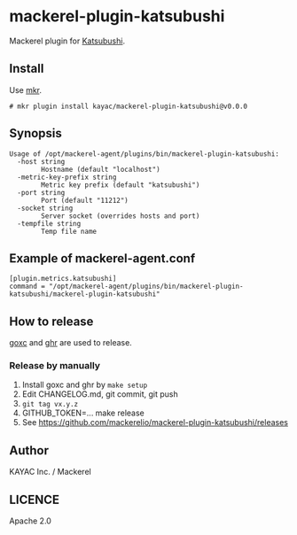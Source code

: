 # mackerel-plugin-katsubushi

Mackerel plugin for [Katsubushi](https://github.com/kayac/go-katsubushi).

## Install

Use [mkr](https://github.com/mackerelio/mkr).

```console
# mkr plugin install kayac/mackerel-plugin-katsubushi@v0.0.0
```

## Synopsis

```shell
Usage of /opt/mackerel-agent/plugins/bin/mackerel-plugin-katsubushi:
  -host string
    	Hostname (default "localhost")
  -metric-key-prefix string
    	Metric key prefix (default "katsubushi")
  -port string
    	Port (default "11212")
  -socket string
    	Server socket (overrides hosts and port)
  -tempfile string
    	Temp file name
```

## Example of mackerel-agent.conf

```
[plugin.metrics.katsubushi]
command = "/opt/mackerel-agent/plugins/bin/mackerel-plugin-katsubushi/mackerel-plugin-katsubushi"
```

## How to release

[goxc](https://github.com/laher/goxc) and [ghr](https://github.com/tcnksm/ghr) are used to release.

### Release by manually

1. Install goxc and ghr by `make setup`
2. Edit CHANGELOG.md, git commit, git push
3. `git tag vx.y.z`
4. GITHUB_TOKEN=... make release
5. See https://github.com/mackerelio/mackerel-plugin-katsubushi/releases

## Author

KAYAC Inc. / Mackerel

## LICENCE

Apache 2.0
